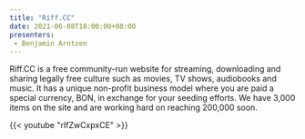 ```yaml
---
title: "Riff.CC"
date: 2021-06-08T18:00:00+08:00
presenters:
 - Benjamin Arntzen
---
```


Riff.CC is a free community-run website for streaming, downloading and
sharing legally free culture such as movies, TV shows, audiobooks and
music. It has a unique non-profit business model where you are paid a
special currency, BON, in exchange for your seeding efforts. We have
3,000 items on the site and are working hard on reaching 200,000 soon.

<!--more-->

{{< youtube "rIfZwCxpxCE" >}}
